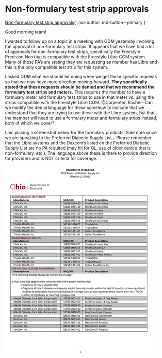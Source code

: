 # Non-formulary test strip approvals

[Non-formulary test strip approvals](https://mygainwell-my.sharepoint.com/:u:/r/personal/christopher_nguyen_gainwelltechnologies_com/Documents/Evergreen/Emails/Non-formulary%20test%20strip%20approvals.msg?csf=1&web=1&e=qmPedk){ .md-button .md-button--primary }

Good morning team! 

I wanted to follow up on a topic in a meeting with ODM yesterday involving the approval of non-formulary test strips. It appears that we have had a lot of approvals for non-formulary test strips, specifically the Freestyle Precision Neo that is compatible with the Freestyle Libre CGM system. Many of these PA’s are stating they are requesting as member has Libre and   this is the only compatible test strip for this system.

I asked ODM what we should be doing when we get these specific requests so that we may have more direction moving forward. **They specifically stated that these requests should be denied and that we recommend the formulary test strips and meters.** This requires the member to have a formulary meter and formulary test strips to use in that meter vs. using the strips compatible with the Freestyle Libre CGM. @Carpenter, Rachel– Can we modify the denial language for these somehow to indicate that we understand that they are trying to use these with the Libre system, but that the member will need to use a formulary meter and formulary strips instead, both of which we cover? 

I am placing a screenshot below for the formulary products. Side note since we are speaking to the Preferred Diabetic Supply List… Please remember that the Libre systems and the Dexcom’s listed on the Preferred Diabetic Supply List are no PA required (may hit for QL, use of older device that is non-formulary, etc.). The language above these is there to provide direction for providers and is NOT criteria for coverage.

![Alt text](../../img/Pharmacist_Reference_Guide_Attachments/formulary%20products.gif)
